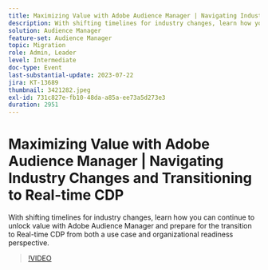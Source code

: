 ```yaml
---
title: Maximizing Value with Adobe Audience Manager | Navigating Industry Changes and Transitioning to Real-time CDP
description: With shifting timelines for industry changes, learn how you can continue to unlock value with Adobe Audience Manager and prepare for the transition to RTCDP from both a use case and organizational readiness perspective.
solution: Audience Manager
feature-set: Audience Manager
topic: Migration
role: Admin, Leader
level: Intermediate
doc-type: Event
last-substantial-update: 2023-07-22
jira: KT-13689
thumbnail: 3421282.jpeg
exl-id: 731c827e-fb10-48da-a85a-ee73a5d273e3
duration: 2951
---
```

# Maximizing Value with Adobe Audience Manager | Navigating Industry Changes and Transitioning to Real-time CDP

With shifting timelines for industry changes, learn how you can continue to unlock value with Adobe Audience Manager and prepare for the transition to Real-time CDP from both a use case and organizational readiness perspective.

>[!VIDEO](https://video.tv.adobe.com/v/3421282/?learn=on)
